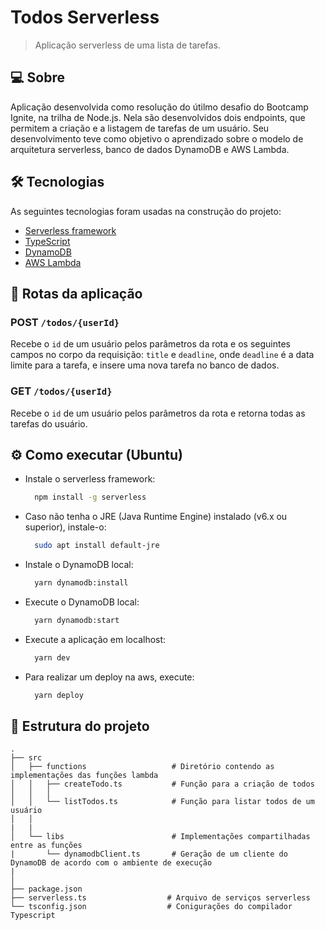 # Todos Serverless

> Aplicação serverless de uma lista de tarefas.


## 💻 Sobre

Aplicação desenvolvida como resolução do útilmo desafio do Bootcamp Ignite, na trilha de Node.js. Nela são desenvolvidos dois endpoints, que permitem a criação e a listagem de tarefas de um usuário. Seu desenvolvimento teve como objetivo o aprendizado sobre o modelo de arquitetura serverless, banco de dados DynamoDB e AWS Lambda.

## 🛠 Tecnologias

As seguintes tecnologias foram usadas na construção do projeto:

- [Serverless framework](https://www.serverless.com/)
- [TypeScript](https://www.typescriptlang.org/)
- [DynamoDB](https://aws.amazon.com/pt/dynamodb/)
- [AWS Lambda](https://aws.amazon.com/pt/lambda/)

## 🔀 Rotas da aplicação

### **POST** `/todos/{userId}`
Recebe o `id` de um usuário pelos parâmetros da rota e os seguintes campos no corpo da requisição: `title` e `deadline`, onde `deadline` é a data limite para a tarefa, e insere uma nova tarefa no banco de dados.

### **GET** `/todos/{userId}`
Recebe o `id` de um usuário pelos parâmetros da rota e retorna todas as tarefas do usuário.

## ⚙️ Como executar (Ubuntu)

- Instale o serverless framework:
  ```bash
    npm install -g serverless
  ```
- Caso não tenha o JRE (Java Runtime Engine) instalado (v6.x ou superior), instale-o:
  ```bash
    sudo apt install default-jre
  ```
- Instale o DynamoDB local:
  ```bash
    yarn dynamodb:install
  ```
- Execute o DynamoDB local:
  ```bash
    yarn dynamodb:start
  ```
- Execute a aplicação em localhost:
  ```bash
    yarn dev
  ```
- Para realizar um deploy na aws, execute:
  ```bash
    yarn deploy
  ```
## 📂 Estrutura do projeto

```
.
├── src
│   ├── functions                   # Diretório contendo as implementações das funções lambda
│   │   ├── createTodo.ts           # Função para a criação de todos
│   │   │
│   │   └── listTodos.ts            # Função para listar todos de um usuário
│   │
|   |
│   └── libs                        # Implementações compartilhadas entre as funções
|       └── dynamodbClient.ts       # Geração de um cliente do DynamoDB de acordo com o ambiente de execução
|   
│
├── package.json
├── serverless.ts                  # Arquivo de serviços serverless
└── tsconfig.json                  # Conigurações do compilador Typescript
```